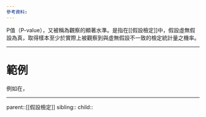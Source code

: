 ```yaml
---
參考資料:
---
```

P值（P-value），又被稱為觀察的顯著水準。是指在[[假設檢定]]中，假設虛無假設為真，取得樣本至少於實際上被觀察到與虛無假設不一致的檢定統計量之機率。
- - -
# 範例
例如在，
- - -
parent::[[假設檢定]]
sibling::
child::